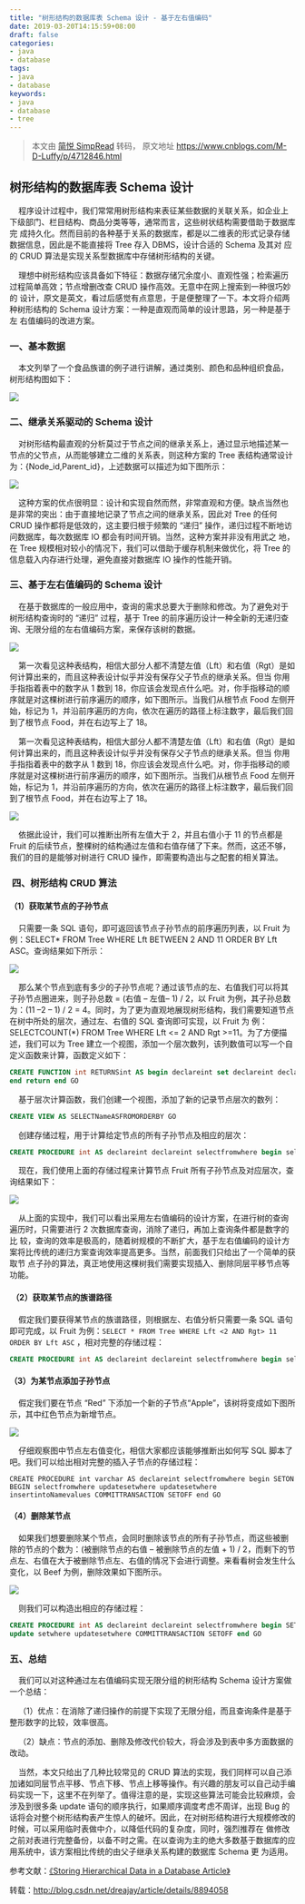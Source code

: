 ```yaml
---
title: "树形结构的数据库表 Schema 设计 - 基于左右值编码"
date: 2019-03-20T14:15:59+08:00
draft: false
categories:
- java
- database
tags:
- java
- database
keywords:
- java
- database
- tree
---
```



> 本文由 [简悦 SimpRead](http://ksria.com/simpread/) 转码， 原文地址 https://www.cnblogs.com/M-D-Luffy/p/4712846.html

## 树形结构的数据库表 Schema 设计

    程序设计过程中，我们常常用树形结构来表征某些数据的关联关系，如企业上下级部门、栏目结构、商品分类等等，通常而言，这些树状结构需要借助于数据库完 成持久化。然而目前的各种基于关系的数据库，都是以二维表的形式记录存储数据信息，因此是不能直接将 Tree 存入 DBMS，设计合适的 Schema 及其对 应的 CRUD 算法是实现关系型数据库中存储树形结构的关键。

    理想中树形结构应该具备如下特征：数据存储冗余度小、直观性强；检索遍历过程简单高效；节点增删改查 CRUD 操作高效。无意中在网上搜索到一种很巧妙的 设计，原文是英文，看过后感觉有点意思，于是便整理了一下。本文将介绍两种树形结构的 Schema 设计方案：一种是直观而简单的设计思路，另一种是基于左 右值编码的改进方案。

### **一、基本数据**

    本文列举了一个食品族谱的例子进行讲解，通过类别、颜色和品种组织食品，树形结构图如下：

![](http://hi.csdn.net/attachment/201107/30/0_1312037863t4T7.gif)

### **二、继承关系驱动的 Schema 设计**

    对树形结构最直观的分析莫过于节点之间的继承关系上，通过显示地描述某一节点的父节点，从而能够建立二维的关系表，则这种方案的 Tree 表结构通常设计为：{Node_id,Parent_id}，上述数据可以描述为如下图所示：

![](http://hi.csdn.net/attachment/201107/30/0_1312038147o1wJ.gif)

    这种方案的优点很明显：设计和实现自然而然，非常直观和方便。缺点当然也是非常的突出：由于直接地记录了节点之间的继承关系，因此对 Tree 的任何 CRUD 操作都将是低效的，这主要归根于频繁的 “递归” 操作，递归过程不断地访问数据库，每次数据库 IO 都会有时间开销。当然，这种方案并非没有用武之 地，在 Tree 规模相对较小的情况下，我们可以借助于缓存机制来做优化，将 Tree 的信息载入内存进行处理，避免直接对数据库 IO 操作的性能开销。

### **三、基于左右值编码的 Schema 设计**

    在基于数据库的一般应用中，查询的需求总要大于删除和修改。为了避免对于树形结构查询时的 “递归” 过程，基于 Tree 的前序遍历设计一种全新的无递归查询、无限分组的左右值编码方案，来保存该树的数据。

![](http://hi.csdn.net/attachment/201107/30/0_1312038223m0YM.gif)

    第一次看见这种表结构，相信大部分人都不清楚左值（Lft）和右值（Rgt）是如何计算出来的，而且这种表设计似乎并没有保存父子节点的继承关系。但当 你用手指指着表中的数字从 1 数到 18，你应该会发现点什么吧。对，你手指移动的顺序就是对这棵树进行前序遍历的顺序，如下图所示。当我们从根节点 Food 左侧开始，标记为 1，并沿前序遍历的方向，依次在遍历的路径上标注数字，最后我们回到了根节点 Food，并在右边写上了 18。

    第一次看见这种表结构，相信大部分人都不清楚左值（Lft）和右值（Rgt）是如何计算出来的，而且这种表设计似乎并没有保存父子节点的继承关系。但当 你用手指指着表中的数字从 1 数到 18，你应该会发现点什么吧。对，你手指移动的顺序就是对这棵树进行前序遍历的顺序，如下图所示。当我们从根节点 Food 左侧开始，标记为 1，并沿前序遍历的方向，依次在遍历的路径上标注数字，最后我们回到了根节点 Food，并在右边写上了 18。

![](http://hi.csdn.net/attachment/201107/30/0_1312038275P594.gif)

    依据此设计，我们可以推断出所有左值大于 2，并且右值小于 11 的节点都是 Fruit 的后续节点，整棵树的结构通过左值和右值存储了下来。然而，这还不够，我们的目的是能够对树进行 CRUD 操作，即需要构造出与之配套的相关算法。

###  **四、树形结构 CRUD 算法**

#### **（1）获取某节点的子孙节点**

    只需要一条 SQL 语句，即可返回该节点子孙节点的前序遍历列表，以 Fruit 为例：SELECT* FROM Tree WHERE Lft BETWEEN 2 AND 11 ORDER BY Lft ASC。查询结果如下所示：

![](http://hi.csdn.net/attachment/201107/30/0_1312038343twHh.gif)

    那么某个节点到底有多少的子孙节点呢？通过该节点的左、右值我们可以将其子孙节点圈进来，则子孙总数 = (右值 – 左值– 1) / 2，以 Fruit 为例，其子孙总数为：(11 –2 – 1) / 2 = 4。同时，为了更为直观地展现树形结构，我们需要知道节点在树中所处的层次，通过左、右值的 SQL 查询即可实现，以 Fruit 为 例：SELECTCOUNT(*) FROM Tree WHERE Lft <= 2 AND Rgt >=11。为了方便描述，我们可以为 Tree 建立一个视图，添加一个层次数列，该列数值可以写一个自定义函数来计算，函数定义如下：
```sql
CREATE FUNCTION int RETURNSint AS begin declareint set declareint declareint selectfromwhere begin selectfromwhere select(*) fromwhere Rgt >= @rgt  
end return end GO
```
    基于层次计算函数，我们创建一个视图，添加了新的记录节点层次的数列：
```sql
CREATE VIEW AS SELECTNameASFROMORDERBY GO 
```
    创建存储过程，用于计算给定节点的所有子孙节点及相应的层次：
```sql
CREATE PROCEDURE int AS declareint declareint selectfromwhere begin selectfromwhere selectfromwhere @lft  @rgt orderbyASC end GO  
```

    现在，我们使用上面的存储过程来计算节点 Fruit 所有子孙节点及对应层次，查询结果如下：

![](http://hi.csdn.net/attachment/201107/30/0_1312038603C14v.gif)

    从上面的实现中，我们可以看出采用左右值编码的设计方案，在进行树的查询遍历时，只需要进行 2 次数据库查询，消除了递归，再加上查询条件都是数字的比 较，查询的效率是极高的，随着树规模的不断扩大，基于左右值编码的设计方案将比传统的递归方案查询效率提高更多。当然，前面我们只给出了一个简单的获取节 点子孙的算法，真正地使用这棵树我们需要实现插入、删除同层平移节点等功能。

####  **（2）获取某节点的族谱路径**

    假定我们要获得某节点的族谱路径，则根据左、右值分析只需要一条 SQL 语句即可完成，以 Fruit 为例：`SELECT * FROM Tree WHERE Lft <2 AND Rgt> 11 ORDER BY Lft ASC` ，相对完整的存储过程：
```sql
CREATE PROCEDURE int AS declareint declareint selectfromwhere begin selectfromwhere selectfromwhere Rgt > @rgt orderbyASC end GO
```

#### **（3）为某节点添加子孙节点**

    假定我们要在节点 “Red” 下添加一个新的子节点“Apple”，该树将变成如下图所示，其中红色节点为新增节点。

![](http://hi.csdn.net/attachment/201107/30/0_13120386989za9.gif)

    仔细观察图中节点左右值变化，相信大家都应该能够推断出如何写 SQL 脚本了吧。我们可以给出相对完整的插入子节点的存储过程：
```
CREATE PROCEDURE int varchar AS declareint selectfromwhere begin SETON BEGIN selectfromwhere updatesetwhere updatesetwhere insertintoNamevalues COMMITTRANSACTION SETOFF end GO  
```

#### **（4）删除某节点**

    如果我们想要删除某个节点，会同时删除该节点的所有子孙节点，而这些被删除的节点的个数为：(被删除节点的右值 – 被删除节点的左值 + 1) / 2，而剩下的节点左、右值在大于被删除节点左、右值的情况下会进行调整。来看看树会发生什么变化，以 Beef 为例，删除效果如下图所示。

![](http://hi.csdn.net/attachment/201107/30/0_13120387708332.gif)

    则我们可以构造出相应的存储过程：
```sql
CREATE PROCEDURE int AS declareint declareint selectfromwhere begin SETON BEGIN selectfromwhere deletefromwhere Rgt <= @rgt  
update setwhere updatesetwhere COMMITTRANSACTION SETOFF end GO  
```

### **五、总结**

    我们可以对这种通过左右值编码实现无限分组的树形结构 Schema 设计方案做一个总结：

    （1）优点：在消除了递归操作的前提下实现了无限分组，而且查询条件是基于整形数字的比较，效率很高。

    （2）缺点：节点的添加、删除及修改代价较大，将会涉及到表中多方面数据的改动。

    当然，本文只给出了几种比较常见的 CRUD 算法的实现，我们同样可以自己添加诸如同层节点平移、节点下移、节点上移等操作。有兴趣的朋友可以自己动手编 码实现一下，这里不在列举了。值得注意的是，实现这些算法可能会比较麻烦，会涉及到很多条 update 语句的顺序执行，如果顺序调度考虑不周详，出现 Bug 的话将会对整个树形结构表产生惊人的破坏。因此，在对树形结构进行大规模修改的时候，可以采用临时表做中介，以降低代码的复杂度，同时，强烈推荐在 做修改之前对表进行完整备份，以备不时之需。在以查询为主的绝大多数基于数据库的应用系统中，该方案相比传统的由父子继承关系构建的数据库 Schema 更 为适用。

参考文献：[《Storing Hierarchical Data in a Database Article》](http://www.sitepoint.com/hierarchical-data-database/)

转载：http://blog.csdn.net/dreajay/article/details/8894058